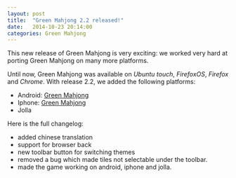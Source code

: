 ```yaml
---
layout: post
title:  "Green Mahjong 2.2 released!"
date:   2014-10-23 20:14:00
categories: Green Mahjong
---
```


This new release of Green Mahjong is very exciting: we worked very hard at porting Green Mahjong on many more platforms.

 
Until now, Green Mahjong was available on _Ubuntu touch_, _FirefoxOS_, _Firefox_ and _Chrome_. With release 2.2, we added
the following platforms:

- Android: [Green Mahjong][LinkToGooglePlay]
- Iphone: [Green Mahjong][LinkToIphoneStore]
- Jolla

Here is the full changelog:

- added chinese translation
- support for browser back
- new toolbar button for switching themes
- removed a bug which made tiles not selectable under the toolbar.
- made the game working on android, iphone and jolla.


[LinkToGooglePlay]: https://play.google.com/store/apps/details?id=de.beck.greenmahjong
[LinkToIphoneStore]: https://itunes.apple.com/de/app/green-mahjong/id933634500?mt=8